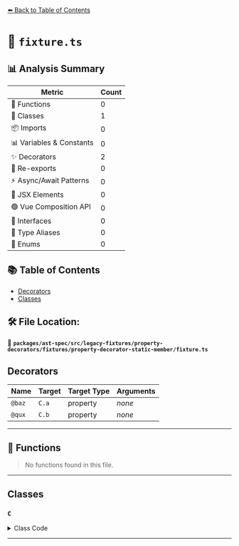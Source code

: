 [⬅️ Back to Table of Contents](../../../../../../../index.md)

# 📄 `fixture.ts`

## 📊 Analysis Summary

| Metric | Count |
|--------|-------|
| 🔧 Functions | 0 |
| 🧱 Classes | 1 |
| 📦 Imports | 0 |
| 📊 Variables & Constants | 0 |
| ✨ Decorators | 2 |
| 🔄 Re-exports | 0 |
| ⚡ Async/Await Patterns | 0 |
| 💠 JSX Elements | 0 |
| 🟢 Vue Composition API | 0 |
| 📐 Interfaces | 0 |
| 📑 Type Aliases | 0 |
| 🎯 Enums | 0 |

## 📚 Table of Contents

- [Decorators](#decorators)
- [Classes](#classes)

## 🛠️ File Location:
📂 **`packages/ast-spec/src/legacy-fixtures/property-decorators/fixtures/property-decorator-static-member/fixture.ts`**

## Decorators

| Name | Target | Target Type | Arguments |
|------|--------|-------------|----------|
| `@baz` | `C.a` | property | *none* |
| `@qux` | `C.b` | property | *none* |


---

## 🔧 Functions

> No functions found in this file.


---

## Classes

### `C`

<details><summary>Class Code</summary>

```ts
class C {
  @baz static a;
  @qux
  static b;
}
```
</details>


---